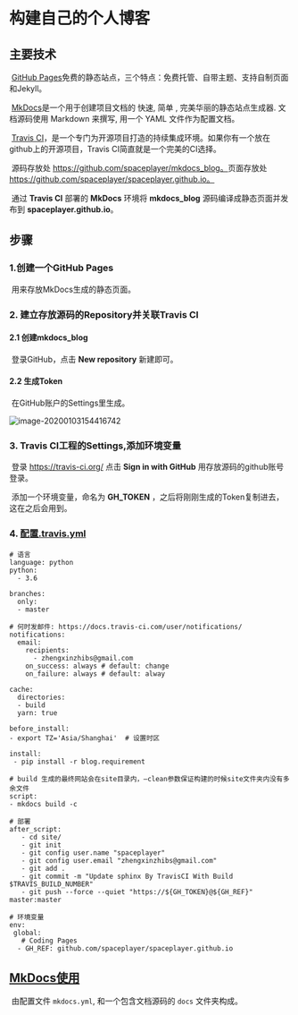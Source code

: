 # 构建自己的个人博客

## 主要技术

​		[GitHub Pages](https://pages.github.com/)免费的静态站点，三个特点：免费托管、自带主题、支持自制页面和Jekyll。

​		[MkDocs](http://markdown-docs-zh.readthedocs.io/zh_CN/latest/)是一个用于创建项目文档的 快速, 简单 , 完美华丽的静态站点生成器. 文档源码使用 Markdown 来撰写, 用一个 YAML 文件作为配置文档。

​		[Travis CI](https://travis-ci.org/)，是一个专门为开源项目打造的持续集成环境。如果你有一个放在github上的开源项目，Travis CI简直就是一个完美的CI选择。

​		源码存放处 https://github.com/spaceplayer/mkdocs_blog。
​		页面存放处 https://github.com/spaceplayer/spaceplayer.github.io。

​		通过 **Travis CI** 部署的 **MkDocs** 环境将 **mkdocs_blog** 源码编译成静态页面并发布到 **spaceplayer.github.io**。

## 步骤

### 1.创建一个GitHub Pages

​		用来存放MkDocs生成的静态页面。

### 2. 建立存放源码的Repository并关联Travis CI

#### 2.1 创建mkdocs_blog

​		登录GitHub，点击 **New repository** 新建即可。

#### 2.2 生成Token

​		在GitHub账户的Settings里生成。

![image-20200103154416742](/Users/zhengxinzhi/typora_img/如何构建自己的博客/image-20200103154416742.png)

### 3. Travis CI工程的Settings,添加环境变量

​		登录 https://travis-ci.org/ 点击 **Sign in with GitHub** 用存放源码的github账号登录。

​		添加一个环境变量，命名为 **GH_TOKEN** ，之后将刚刚生成的Token复制进去，这在之后会用到。

### 4. [配置.travis.yml](https://docs.travis-ci.com/)

```
# 语言
language: python
python:
  - 3.6

branches:
  only:
  - master

# 何时发邮件: https://docs.travis-ci.com/user/notifications/
notifications:
  email:
    recipients:
      - zhengxinzhibs@gmail.com
    on_success: always # default: change
    on_failure: always # default: alway

cache:
  directories:
  - build
  yarn: true

before_install:
- export TZ='Asia/Shanghai'  # 设置时区

install:
 - pip install -r blog.requirement

# build 生成的最终网站会在site目录内，–clean参数保证构建的时候site文件夹内没有多余文件
script:
- mkdocs build -c

# 部署
after_script:
   - cd site/
   - git init
   - git config user.name "spaceplayer"
   - git config user.email "zhengxinzhibs@gmail.com"
   - git add .
   - git commit -m "Update sphinx By TravisCI With Build $TRAVIS_BUILD_NUMBER"
   - git push --force --quiet "https://${GH_TOKEN}@${GH_REF}" master:master

# 环境变量
env:
 global:
   # Coding Pages
  - GH_REF: github.com/spaceplayer/spaceplayer.github.io
```

## [MkDocs使用](https://markdown-docs-zh.readthedocs.io/zh_CN/latest/)

​		由配置文件 `mkdocs.yml`, 和一个包含文档源码的 `docs` 文件夹构成。

